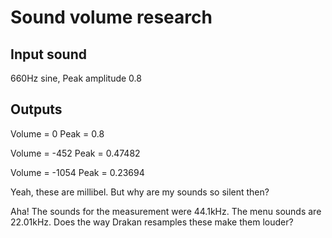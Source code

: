 

Sound volume research
=====================

Input sound
-----------
660Hz sine, Peak amplitude 0.8

Outputs
-------
Volume =    0   Peak = 0.8

Volume =  -452  Peak = 0.47482

Volume = -1054  Peak = 0.23694


Yeah, these are millibel. But why are my sounds so silent then?

Aha! The sounds for the measurement were 44.1kHz. The menu sounds are 22.01kHz.
Does the way Drakan resamples these make them louder?